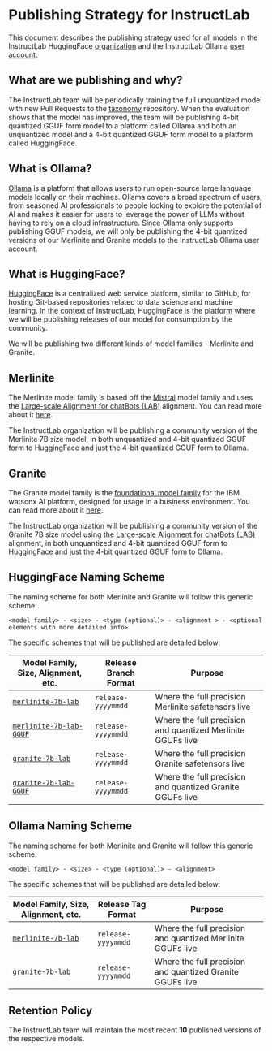 # Publishing Strategy for InstructLab

This document describes the publishing strategy used for all models in the InstructLab HuggingFace [organization](https://huggingface.co/instructlab) and the InstructLab Ollama [user account](https://ollama.com/instructlab).

## What are we publishing and why?

The InstructLab team will be periodically training the full unquantized model with new Pull Requests to the [taxonomy](https://github.com/instructlab/taxonomy) repository. When the evaluation shows that the model has improved, the team will be publishing 4-bit quantized GGUF form model to a platform called Ollama and both an unquantized model and a 4-bit quantized GGUF form model to a platform called HuggingFace.

## What is Ollama?

[Ollama](https://ollama.com/) is a platform that allows users to run open-source large language models locally on their machines. Ollama covers a broad spectrum of users, from seasoned AI professionals to people looking to explore the potential of AI and makes it easier for users to leverage the power of LLMs without having to rely on a cloud infrastructure. Since Ollama only supports publishing GGUF models, we will only be publishing the 4-bit quantized versions of our Merlinite and Granite models to the InstructLab Ollama user account.

## What is HuggingFace?

[HuggingFace](https://huggingface.co/) is a centralized web service platform, similar to GitHub, for hosting Git-based repositories related to data science and machine learning. In the context of InstructLab, HuggingFace is the platform where we will be publishing releases of our model for consumption by the community.

We will be publishing two different kinds of model families - Merlinite and Granite.

## Merlinite

The Merlinite model family is based off the [Mistral](https://mistral.ai/) model family and uses the [Large-scale Alignment for chatBots (LAB)](https://arxiv.org/abs/2403.01081) alignment. You can read more about it [here](https://huggingface.co/instructlab/merlinite-7b-lab).

The InstructLab organization will be publishing a community version of the Merlinite 7B size model, in both unquantized and 4-bit quantized GGUF form to HuggingFace and just the 4-bit quantized GGUF form to Ollama.

## Granite

The Granite model family is the [foundational model family](https://www.ibm.com/downloads/cas/X9W4O6BM) for the IBM watsonx AI platform, designed for usage in a business environment. You can read more about it [here](https://huggingface.co/instructlab/granite-7b-lab).

The InstructLab organization will be publishing a community version of the Granite 7B size model using the [Large-scale Alignment for chatBots (LAB)](https://arxiv.org/abs/2403.01081) alignment, in both unquantized and 4-bit quantized GGUF form to HuggingFace and just the 4-bit quantized GGUF form to Ollama.

## HuggingFace Naming Scheme

The naming scheme for both Merlinite and Granite will follow this generic scheme:

`<model family> - <size> - <type (optional)> - <alignment > - <optional elements with more detailed info>`

The specific schemes that will be published are detailed below:

| Model Family, Size, Alignment, etc. | Release Branch Format | Purpose |
| --- | --- | --- |
| [`merlinite-7b-lab`](https://huggingface.co/instructlab/merlinite-7b-lab) | `release-yyyymmdd` | Where the full precision Merlinite safetensors live |
| [`merlinite-7b-lab-GGUF`](https://huggingface.co/instructlab/merlinite-7b-lab-GGUF) | `release-yyyymmdd` | Where the full precision and quantized Merlinite GGUFs live |
| [`granite-7b-lab`](https://huggingface.co/instructlab/granite-7b-lab) | `release-yyyymmdd` | Where the full precision Granite safetensors live |
| [`granite-7b-lab-GGUF`](https://huggingface.co/instructlab/granite-7b-lab-GGUF) | `release-yyyymmdd` | Where the full precision and quantized Granite GGUFs live |

## Ollama Naming Scheme

The naming scheme for both Merlinite and Granite will follow this generic scheme:

`<model family> - <size> - <type (optional)> - <alignment>`

The specific schemes that will be published are detailed below:

| Model Family, Size, Alignment, etc. | Release Tag Format | Purpose |
| --- | --- | --- |
| [`merlinite-7b-lab`](https://ollama.com/instructlab/merlinite-7b-lab) | `release-yyyymmdd` | Where the full precision and quantized Merlinite GGUFs live |
| [`granite-7b-lab`](https://ollama.com/instructlab/granite-7b-lab) | `release-yyyymmdd` | Where the full precision and quantized Granite GGUFs live |

## Retention Policy

The InstructLab team will maintain the most recent **10** published versions of the respective models.
